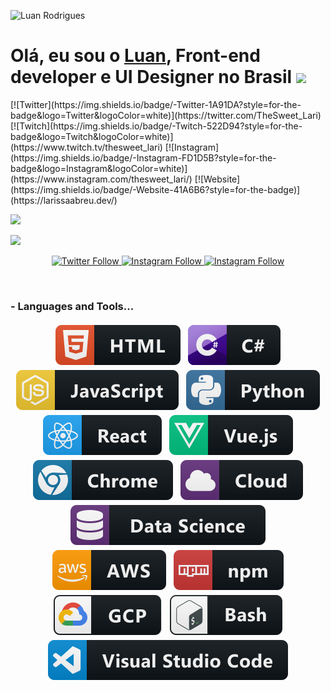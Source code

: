 <p>
<img src="https://user-images.githubusercontent.com/30847731/91852184-da1dda00-ec36-11ea-8bb1-ccf31215335b.png" alt="Luan Rodrigues">
</p>
<div align="left">
   <h1>Olá, eu sou o <a href="https://luansilva.netlify.app/">Luan</a>, Front-end developer e UI Designer no Brasil <img src="https://media.giphy.com/media/hvRJCLFzcasrR4ia7z/giphy.gif" width="25px"> </h1>
</div>
[![Twitter](https://img.shields.io/badge/-Twitter-1A91DA?style=for-the-badge&logo=Twitter&logoColor=white)](https://twitter.com/TheSweet_Lari)
[![Twitch](https://img.shields.io/badge/-Twitch-522D94?style=for-the-badge&logo=Twitch&logoColor=white)](https://www.twitch.tv/thesweet_lari)
[![Instagram](https://img.shields.io/badge/-Instagram-FD1D5B?style=for-the-badge&logo=Instagram&logoColor=white)](https://www.instagram.com/thesweet_lari/)
[![Website](https://img.shields.io/badge/-Website-41A6B6?style=for-the-badge)](https://larissaabreu.dev/)

<!-- <div align="left">
    <h3>
        <img src="https://media.giphy.com/media/WUlplcMpOCEmTGBtBW/giphy.gif" width="30"> 🙎 Luan Rodrigues | 💻 Web Designer Sênior | 🛸 São Paulo , BR <img src="https://media.giphy.com/media/WUlplcMpOCEmTGBtBW/giphy.gif" width="30">
    </h3>
</div> -->

<p aling="left">
    <a href="https://github.com/anuraghazra/github-readme-stats">
        <img src="https://github-readme-stats.vercel.app/api?username=lrs96&show_icons=true&theme=dracula">
    </a>
</p>
<p>
    <a href="https://github.com/anuraghazra/github-readme-stats">
        <img src="https://github-readme-stats.vercel.app/api/top-langs/?username=lrs96&layout=compact&theme=dracula"> 
    </a>
</p>

<p align="center">
   <a href="https://twitter.com/luandeveloper">
    <img alt="Twitter Follow" src="https://img.shields.io/twitter/follow/luandeveloper?style=for-the-badge&color=09f&labelColor=black&logo=twitter&label=@luandeveloper">
    <img alt="Instagram Follow" src="https://img.shields.io/instagram/follow/luanrodrigues.py">
    <img alt="Instagram Follow" src="https://img.shields.io/linkedin/follow/luanrodrigues.py?style=for-the-badge&color=09f&labelColor=black&logo=instagram&label=@luanrodrigues.py">
    </a>
 </p>
 
<br />

### - Languages and Tools...

<p align="center">
  <!-- For more icons please follow  https://github.com/MikeCodesDotNET/ColoredBadges -->
  <img src="https://raw.githubusercontent.com/8bithemant/8bithemant/master/svg/dev/languages/html.svg" alt="html" style="vertical-align:top; margin:4px">    
  <img src="https://raw.githubusercontent.com/8bithemant/8bithemant/master/svg/dev/languages/csharp.svg" alt="csharp" style="vertical-align:top; margin:4px">
  <img src="https://raw.githubusercontent.com/8bithemant/8bithemant/master/svg/dev/languages/js.svg" alt="js" style="vertical-align:top; margin:4px">
  <img src="https://raw.githubusercontent.com/8bithemant/8bithemant/master/svg/dev/languages/python.svg" alt="python" style="vertical-align:top; margin:4px">
  <img src="https://raw.githubusercontent.com/8bithemant/8bithemant/master/svg/dev/frameworks/react.svg" alt="react" style="vertical-align:top; margin:4px">
  <img src="https://raw.githubusercontent.com/8bithemant/8bithemant/master/svg/dev/frameworks/vue.svg" alt="vue" style="vertical-align:top; margin:4px">
  <img src="https://raw.githubusercontent.com/8bithemant/8bithemant/master/svg/dev/misc/chrome.svg" alt="chrome" style="vertical-align:top; margin:4px">
  <img src="https://raw.githubusercontent.com/8bithemant/8bithemant/master/svg/dev/misc/cloud.svg" alt="cloud" style="vertical-align:top; margin:4px">
  <img src="https://raw.githubusercontent.com/8bithemant/8bithemant/master/svg/dev/misc/datascience.svg" alt="datascience" style="vertical-align:top; margin:4px">
  <img src="https://raw.githubusercontent.com/8bithemant/8bithemant/master/svg/dev/services/aws.svg" alt="aws" style="vertical-align:top; margin:4px">
  <img src="https://raw.githubusercontent.com/8bithemant/8bithemant/master/svg/dev/services/npm.svg" alt="npm" style="vertical-align:top; margin:4px">
  <img src="https://raw.githubusercontent.com/8bithemant/8bithemant/master/svg/dev/services/gcp.svg" alt="gcp" style="vertical-align:top; margin:4px">
  <img src="https://raw.githubusercontent.com/8bithemant/8bithemant/master/svg/dev/tools/bash.svg" alt="bash" style="vertical-align:top; margin:4px">
  <img src="https://raw.githubusercontent.com/8bithemant/8bithemant/master/svg/dev/tools/visualstudio_code.svg" alt="vscode" style="vertical-align:top; margin:4px">
</p>
